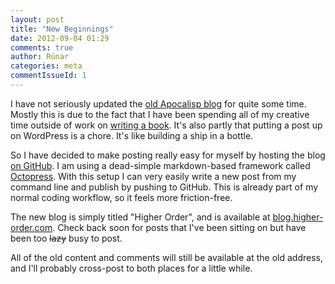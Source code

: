 ```yaml
---
layout: post
title: "New Beginnings"
date: 2012-09-04 01:29
comments: true
author: Rúnar
categories: meta
commentIssueId: 1
---
```


I have not seriously updated the [old Apocalisp blog](http://apocalisp.wordpress.com) for quite some time. Mostly this is due to the fact that I have been spending all of my creative time outside of work on [writing a book](http://manning.com/bjarnason). It's also partly that putting a post up on WordPress is a chore. It's like building a ship in a bottle.

So I have decided to make posting really easy for myself by hosting the blog [on GitHub](http://github.com/runarorama/runarorama.github.com). I am using a dead-simple markdown-based framework called [Octopress](http://octopress.org). With this setup I can very easily write a new post from my command line and publish by pushing to GitHub. This is already part of my normal coding workflow, so it feels more friction-free.

The new blog is simply titled "Higher Order", and is available at [blog.higher-order.com](http://blog.higher-order.com). Check back soon for posts that I've been sitting on but have been too ~~lazy~~ busy to post.

All of the old content and comments will still be available at the old address, and I'll probably cross-post to both places for a little while.

